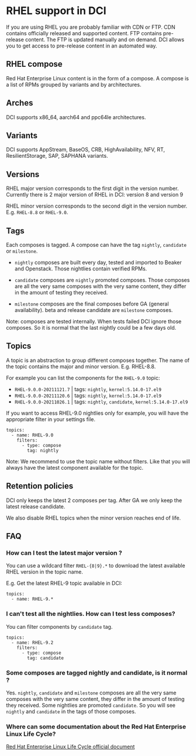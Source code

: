 # RHEL support in DCI

If you are using RHEL you are probably familiar with CDN or FTP. CDN contains officially released and supported content. FTP contains pre-release content. The FTP is updated manually and on demand. DCI allows you to get access to pre-release content in an automated way.

## RHEL compose

Red Hat Enterprise Linux content is in the form of a compose. A compose is a list of RPMs grouped by variants and by architectures.

## Arches

DCI supports x86_64, aarch64 and ppc64le architectures.

## Variants

DCI supports AppStream, BaseOS, CRB, HighAvailability, NFV, RT, ResilientStorage, SAP, SAPHANA variants.

## Versions

RHEL major version corresponds to the first digit in the version number. Currently there is 2 major version of RHEL in DCI: version 8 and version 9

RHEL minor version corresponds to the second digit in the version number. E.g. `RHEL-8.8` or `RHEL-9.0`.

## Tags

Each composes is tagged. A compose can have the tag `nightly`, `candidate` or `milestone`.

- `nightly` composes are built every day, tested and imported to Beaker and Openstack. Those nightlies contain verified RPMs.

- `candidate` composes are `nightly` promoted composes. Those composes are all the very same composes with the very same content, they differ in the amount of testing they received.

- `milestone` composes are the final composes before GA (general availability). beta and release candidate are `milestone` composes.

Note: composes are tested internally. When tests failed DCI ignore those composes. So it is normal that the last nightly could be a few days old.

## Topics

A topic is an abstraction to group different composes together. The name of the topic contains the major and minor version. E.g. RHEL-8.8.

For example you can list the components for the `RHEL-9.0` topic:

- `RHEL-9.0.0-20211121.7` | tags: `nightly`, `kernel:5.14.0-17.el9`
- `RHEL-9.0.0-20211120.6` | tags: `nightly`, `kernel:5.14.0-17.el9`
- `RHEL-9.0.0-20211026.1` | tags: `nightly`, `candidate`, `kernel:5.14.0-17.el9`

If you want to access RHEL-9.0 nightlies only for example, you will have the appropriate filter in your settings file.

```
topics:
  - name: RHEL-9.0
    filters:
      - type: compose
        tag: nightly
```

Note: We recommend to use the topic name without filters. Like that you will always have the latest component available for the topic.

## Retention policies

DCI only keeps the latest 2 composes per tag. After GA we only keep the latest release candidate.

We also disable RHEL topics when the minor version reaches end of life.

## FAQ

### How can I test the latest major version ?

You can use a wildcard filter `RHEL-{8|9}.*` to download the latest available RHEL version in the topic name.

E.g. Get the latest RHEL-9 topic available in DCI:

```
topics:
  - name: RHEL-9.*
```

### I can't test all the nightlies. How can I test less composes?

You can filter components by `candidate` tag.

```
topics:
  - name: RHEL-9.2
    filters:
      - type: compose
        tag: candidate
```

### Some composes are tagged nightly and candidate, is it normal ?

Yes. `nightly`, `candidate` and `milestone` composes are all the very same composes with the very same content, they differ in the amount of testing they received.
Some nightlies are promoted `candidate`. So you will see `nightly` and `candidate` in the tags of those composes.

### Where can some documentation about the Red Hat Enterprise Linux Life Cycle?

[Red Hat Enterprise Linux Life Cycle official document](https://access.redhat.com/support/policy/updates/errata)
